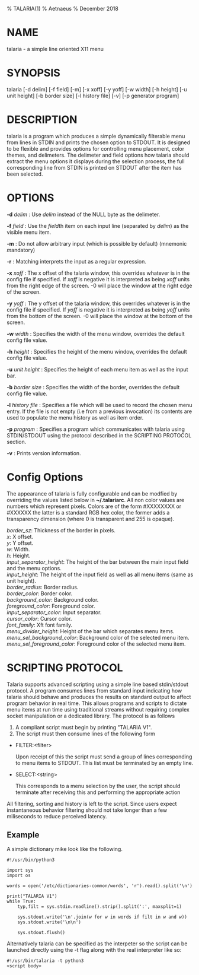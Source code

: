 % TALARIA(1)
% Aetnaeus
% December 2018

# NAME

talaria - a simple line oriented X11 menu

# SYNOPSIS 

talaria [-d delim] [-f field] [-m] [-x xoff] [-y yoff] [-w width] [-h height] 
[-u unit height] [-b border size] [-l history file] [-v] [-p generator program] 

# DESCRIPTION

talaria is a program which produces a simple dynamically filterable menu from
lines in STDIN and prints the chosen option to STDOUT. It is designed to be
flexible and provides options for controlling menu placement, color themes, and
delimeters. The delimeter and field options how talaria should extract the menu
options it displays during the selection process, the full corresponding line
from STDIN is printed on STDOUT after the item has been selected.

# OPTIONS

**-d** *delim* 
: Use *delim* instead of the NULL byte as the delimeter.

**-f** *field*
: Use the *field*th item on each input line (separated by *delim*) as the visible menu item. 

**-m**
: Do not allow arbitrary input (which is possible by default) (mnemonic *m*andatory)

**-r**
: Matching interprets the input as a regular expression.

**-x** *xoff*
: The x offset of the talaria window, this overrides whatever is in the config file if specified.
 If *xoff* is negative it is interpreted as being *xoff* units from the right edge of the screen. -0
 will place the window at the right edge of the screen.
 
**-y** *yoff*
: The y offset of the talaria window, this overrides whatever is in the config file if specified.
 If *yoff* is negative it is interpreted as being *yoff* units from the bottom of the screen. -0 
 will place the window at the bottom of the screen.

**-w** *width*
: Specifies the width of the menu window, overrides the default config file value.

**-h** *height*
: Specifies the height of the menu window, overrides the default config file value.

**-u** *unit height*
: Specifies the height of each menu item as well as the input bar. 

**-b** *border size*
: Specifies the width of the border, overrides the default config file value.

**-l** *history file*
: Specifies a file which will be used to record the chosen menu entry.
If the file is not empty (i.e from a previous invocation) its contents 
are used to populate the menu history as well as item order.

**-p** *program*
: Specifies a program which communicates with talaria using STDIN/STDOUT using the protocol
described in the SCRIPTING PROTOCOL section.

**-v**
: Prints version information.

# Config Options

The appearance of talaria is fully configurable and can be modfied by
overriding the values listed below in **~/.talariarc**.  All non color values
are numbers which represent pixels. Colors are of the form #XXXXXXXX or #XXXXXX
the latter is a standard RGB hex color, the former adds a transparency
dimension (where 0 is transparent and 255 is opaque).

*border_sz*: Thickness of the border in pixels. \
*x*: X offset. \
*y*: Y offset. \
*w*: Width. \
*h*: Height. \
*input_separator_height*: The height of the bar between the main input field and the menu options. \
*input_height*: The height of the input field as well as all menu items (same as unit height). \
*border_radius*: Border radius. \
*border_color*: Border color. \
*background_color*: Background color. \
*foreground_color*: Foreground color. \
*input_separator_color*: Input separator. \
*cursor_color*: Cursor color. \
*font_family*: Xft font family. \
*menu_divider_height*: Height of the bar which separates menu items. \
*menu_sel_background_color*: Background color of the selected menu item. \
*menu_sel_foreground_color*: Foreground color of the selected menu item.

# SCRIPTING PROTOCOL

Talaria supports advanced scripting using a simple line based stdin/stdout protocol. A program consumes lines from
standard input indicating how talaria should behave and produces the results on standard output to affect program behavior
in real time. This allows programs and scripts to dictate menu items at run time using traditional streams without
requiring complex socket manipulation or a dedicated library. The protocol is as follows

1. A compliant script must begin by printing "TALARIA V1".
2. The script must then consume lines of the following form

  - FILTER:\<filter\>

       Upon receipt of this the script must send a group of lines corresponding to menu items to STDOUT. This list
   must be terminated by an empty line.

  - SELECT:\<string\>

       This corresponds to a menu selection by the user, the script should terminate after receiving this and 
       performing the appropriate action

All filtering, sorting and history is left to the script. Since users expect instantaneous behavior filtering should
not take longer than a few miliseconds to reduce perceived latency.

## Example

A simple dictionary mike look like the following.

```
#!/usr/bin/python3

import sys
import os

words = open('/etc/dictionaries-common/words', 'r').read().split('\n')

print("TALARIA V1")
while True:
    typ,filt = sys.stdin.readline().strip().split(':', maxsplit=1)

    sys.stdout.write('\n'.join(w for w in words if filt in w and w))
    sys.stdout.write('\n\n')

    sys.stdout.flush()
```

Alternatively talaria can be specified as the interpeter so the script can be launched directly using
the -t flag along with the real interpreter like so:


```
#!/usr/bin/talaria -t python3
<script body>
```
